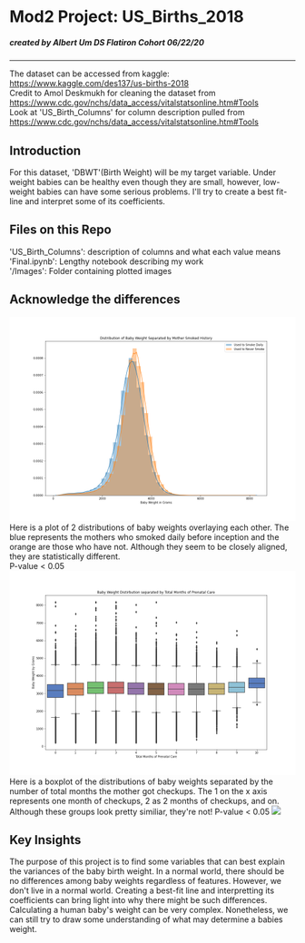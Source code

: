 # Mod2 Project: US_Births_2018
##### created by Albert Um DS Flatiron Cohort 06/22/20<br>
---
The dataset can be accessed from kaggle:<br> https://www.kaggle.com/des137/us-births-2018 <br> Credit to Amol Deskmukh for cleaning the dataset from <br> https://www.cdc.gov/nchs/data_access/vitalstatsonline.htm#Tools <br>
Look at 'US_Birth_Columns' for column description pulled from <br>https://www.cdc.gov/nchs/data_access/vitalstatsonline.htm#Tools
## Introduction
For this dataset, 'DBWT'(Birth Weight) will be my target variable. Under weight babies can be healthy even though they are small, however, low-weight babies can have some serious problems. I'll try to create a best fit-line and interpret some of its coefficients.

## Files on this Repo
'US_Birth_Columns': description of columns and what each value means<br>
'Final.ipynb': Lengthy notebook describing my work<br>
'/Images': Folder containing plotted images

## Acknowledge the differences
![](Images/figure3.png)
Here is a plot of 2 distributions of baby weights overlaying each other. The blue represents the mothers who smoked daily before inception and the orange are those who have not. Although they seem to be closely aligned, they are statistically different.<br>
P-value < 0.05
![](Images/figure6.png)
Here is a boxplot of the distributions of baby weights separated by the number of total months the mother got checkups. The 1 on the x axis represents one month of checkups, 2 as 2 months of checkups, and on. Although these groups look pretty similiar, they're not!
P-value < 0.05
![](Images/figure78.png)

## Key Insights
The purpose of this project is to find some variables that can best explain the variances of the baby birth weight. In a normal world, there should be no differences among baby weights regardless of features. However, we don't live in a normal world. Creating a best-fit line and interpretting its coefficients can bring light into why there might be such differences. 
Calculating a human baby's weight can be very complex. Nonetheless, we can still try to draw some understanding of what may determine a babies weight.
